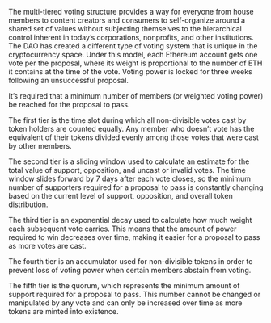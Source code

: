 The multi-tiered voting structure provides a way for everyone from house members to content creators and consumers to self-organize around a shared set of values without subjecting themselves to the hierarchical control inherent in today’s corporations, nonprofits, and other institutions.
The DAO has created a different type of voting system that is unique in the cryptocurrency space. Under this model, each Ethereum account gets one vote per the proposal, where its weight is proportional to the number of ETH it contains at the time of the vote. Voting power is locked for three weeks following an unsuccessful proposal.

It’s required that a minimum number of members (or weighted voting power) be reached for the proposal to pass.

The first tier is the time slot during which all non-divisible votes cast by token holders are counted equally. Any member who doesn’t vote has the equivalent of their tokens divided evenly among those votes that were cast by other members.

The second tier is a sliding window used to calculate an estimate for the total value of support, opposition, and uncast or invalid votes. The time window slides forward by 7 days after each vote closes, so the minimum number of supporters required for a proposal to pass is constantly changing based on the current level of support, opposition, and overall token distribution.

The third tier is an exponential decay used to calculate how much weight each subsequent vote carries. This means that the amount of power required to win decreases over time, making it easier for a proposal to pass as more votes are cast.

The fourth tier is an accumulator used for non-divisible tokens in order to prevent loss of voting power when certain members abstain from voting.

The fifth tier is the quorum, which represents the minimum amount of support required for a proposal to pass. This number cannot be changed or manipulated by any vote and can only be increased over time as more tokens are minted into existence.
